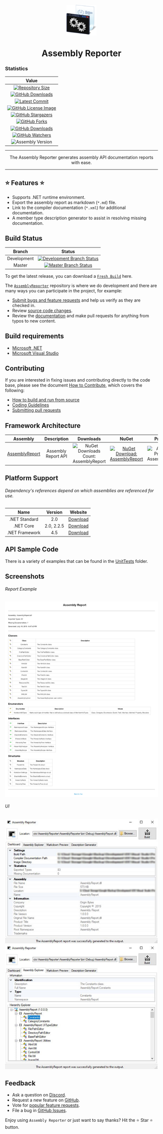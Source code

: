 [comment]: # "Initializes the document variables."

[comment]: # "The assembly links"
[Repo.AssemblyReporter]: https://github.com/DarkByte7/AssemblyReporter/tree/master/AssemblyReporter "Assembly: AssemblyReporter"

[Repo.AssemblyReport]: https://github.com/DarkByte7/AssemblyReporter/tree/master/AssemblyReport "Assembly: AssemblyReport"

[comment]: # "The NuGet package links."
[NuGet.AssemblyReport]: https://www.nuget.org/packages/AssemblyReport/ "NuGet Link: AssemblyReport"

[comment]: # "The NuGet downloads count."
[NuGet.Downloads.AssemblyReport]: https://img.shields.io/nuget/dt/AssemblyReport.svg?label=Count: "NuGet Downloads Count: AssemblyReport"

[comment]: # "The NuGet assembly badge links."
[NuGet.AssemblyReport.Badge]: https://img.shields.io/nuget/v/AssemblyReport.svg?style=flat&label=Link "NuGet Download: AssemblyReport"

[comment]: # "The NuGet packages links."
[NuGet.Download.AssemblyReport]: https://www.nuget.org/packages/AssemblyReport/ "NuGet Link: AssemblyReport"

[comment]: # "The GitHub variables"
[GitHub.Downloads]: https://github.com/DarkByte7/AssemblyReporter/releases
[GitHub.Downloads.Image]: https://img.shields.io/github/downloads/DarkByte7/AssemblyReporter/total.svg?style=flat&label=Downloads%20&#40;GitHub&#41; "Downloads (GitHub)"

<p align="center">
<a href="https://darkbyte7.github.io/AssemblyReporter/"><img alt="AssemblyReporter" width="100" height="100" src="docs/Resources/Images/Misc/Image.png"></a>
</p >

<h1 align="center">Assembly Reporter</h1>

[GitHub.License.File]: https://github.com/DarkByte7/AssemblyReporter/blob/master/LICENSE.md "License: GPL-3.0"
[GitHub.License.Image]: https://img.shields.io/badge/GPL-3.0-blue.svg?style=flat&label=License:%20GPL "License: GPL-3.0"

[GitHub.Repo.Stars]: https://github.com/DarkByte7/AssemblyReporter/stargazers "Stargazers"
[GitHub.Repo.Stars.Image]: https://img.shields.io/github/stars/DarkByte7/AssemblyReporter.svg?style=flat&label=Stargazers "Stargazers"

[GitHub.Repo.Forks]: https://github.com/DarkByte7/AssemblyReporter/network/members "Forks"
[GitHub.Repo.Forks.Image]: https://img.shields.io/github/forks/DarkByte7/AssemblyReporter.svg?style=flat&label=Forks "Forks"

[GitHub.Repo.Issues]: https://github.com/DarkByte7/AssemblyReporter/issues/ "Issues"
[GitHub.Repo.Issues.Image]: https://img.shields.io/github/issues/DarkByte7/AssemblyReporter.svg?style=flat&label=Issues "Issues"

[GitHub.Repo.Watchers]: https://github.com/DarkByte7/AssemblyReporter/watchers/ "Watchers"
[GitHub.Repo.Watchers.Image]: https://img.shields.io/github/watchers/DarkByte7/AssemblyReporter.svg?style=flat&label=Watchers "Watchers"

[GitHub.Repo.Commits]: https://github.com/DarkByte7/AssemblyReporter/commits/master
[GitHub.Repo.Commits.Image]: https://img.shields.io/github/last-commit/DarkByte7/AssemblyReporter.svg?label=Latest%20Commit "Latest Commits"

### Statistics

| Value
| :---:
| [![Repository Size](https://img.shields.io/github/repo-size/DarkByte7/AssemblyReporter.svg?label=Repository%20Size "Repository Size")](https://github.com/DarkByte7/AssemblyReporter/) |
| [![GitHub Downloads][GitHub.Downloads.Image]][GitHub.Downloads] |
| [![Latest Commit][GitHub.Repo.Commits.Image]][GitHub.Repo.Commits] |
| [![GitHub License Image][GitHub.License.Image]][GitHub.License.File] |
| [![GitHub Stargazers][GitHub.Repo.Stars.Image]][GitHub.Repo.Stars] |
| [![GitHub Forks][GitHub.Repo.Forks.Image]][GitHub.Repo.Forks] |
| [![GitHub Downloads][GitHub.Repo.Issues.Image]][GitHub.Repo.Issues] |
| [![GitHub Watchers][GitHub.Repo.Watchers.Image]][GitHub.Repo.Watchers] |
| ![Assembly Version](https://img.shields.io/github/release/DarkByte7/AssemblyReporter.svg?label=Version "Assembly Version") |

---

<p align="center">The Assembly Reporter generates assembly API documentation reports with ease.</p>

---

## ⭐ Features ⭐
- Supports .NET runtime environment.
- Export the assembly report as markdown (`*.md`) file.
- Link to the compiler documentation (`*.xml`) for additional documentation.
- A member type description generator to assist in resolving missing documentation.

## Build Status
[comment]: # "The repository branch builds status."
[GitHub.Build.Development]: https://ci.appveyor.com/project/DarkByte7/AssemblyReporter/branch/development "Build Status - Branch: Development"
[GitHub.Build.Development.Image]: https://img.shields.io/appveyor/ci/DarkByte7/AssemblyReporter/development.svg?style=flat&label=Branch%20Build "Build Status - Branch: Development"
[GitHub.Build.Master]: https://ci.appveyor.com/project/DarkByte7/AssemblyReporter/branch/master "Build Status - Branch: Master"
[GitHub.Build.Master.Image]: https://img.shields.io/appveyor/ci/DarkByte7/AssemblyReporter/master.svg?style=flat&label=Branch%20Build "Build Status - Branch: Master"

| Branch | Status
| :---: | :---:
| Development | [ ![Development Branch Status][GitHub.Build.Development.Image]][GitHub.Build.Development] |
| Master | [ ![Master Branch Status][GitHub.Build.Master.Image]][GitHub.Build.Master] |

To get the latest release, you can download a [`Fresh Build`](https://ci.appveyor.com/project/DarkByte7/AssemblyReporter/build/artifacts) here. 

The [`AssemblyReporter`](https://github.com/DarkByte7/AssemblyReporter) repository is where we do development and there are many ways you can participate in the project, for example:
- [Submit bugs and feature requests](https://github.com/DarkByte7/AssemblyReporter/issues) and help us verify as they are checked in.
- Review [source code changes](https://github.com/DarkByte7/AssemblyReporter/pulls).
- Review the [documentation](https://github.com/DarkByte7/AssemblyReporter/wiki) and make pull requests for anything from typos to new content.

## Build requirements
- [Microsoft .NET](https://dotnet.microsoft.com/download "Download: Microsoft .NET")
- [Microsoft Visual Studio](https://visualstudio.microsoft.com/downloads/  "Download: Microsoft Visual Studio")

## Contributing
If you are interested in fixing issues and contributing directly to the code base, please see the document [How to Contribute](https://github.com/DarkByte7/AssemblyReporter/wiki/How-to-Contribute), which covers the following:
- [How to build and run from source](https://github.com/DarkByte7/AssemblyReporter/wiki/How-to-Contribute#build-and-run-from-source)
- [Coding Guidelines](https://github.com/DarkByte7/AssemblyReporter/wiki/Coding-Guidelines)
- [Submitting pull requests](https://github.com/DarkByte7/AssemblyReporter/compare)

## Framework Architecture
| Assembly | Description | Downloads | NuGet | Progress | Version |
| :---: | :---: | :---: | :---: | :---: | :---:
| [AssemblyReport][Repo.AssemblyReport] | Assembly Report API | ![NuGet Downloads Count: AssemblyReport](https://img.shields.io/nuget/dt/AssemblyReport.svg?label=Count "NuGet Downloads Count: AssemblyReport") | [![NuGet Download: AssemblyReport][NuGet.AssemblyReport.Badge]][NuGet.Download.AssemblyReport] | ![Assembly Progress: AssemblyReport](https://img.shields.io/badge/100%25-red.svg "Assembly Progress: AssemblyReport") | ![Assembly Version: AssemblyReport](https://img.shields.io/nuget/v/AssemblyReport.svg?label=%20 "Assembly Version: AssemblyReport") |

## Platform Support
###### Dependency's references depend on which assemblies are referenced for use.
| Name | Version | Website
| :---: | :---: | :---: |
| .NET Standard | 2.0 | [Download](https://www.nuget.org/packages/NETStandard.Library "Download: .NET Standard") |
|.NET Core | 2.0, 2.2.5 | [Download](https://dotnet.microsoft.com/download/dotnet-core  "Download: .NET Core") |
|.NET Framework | 4.5 | [Download](https://dotnet.microsoft.com/download/dotnet-framework  "Download: .NET Framework") |

## API Sample Code
There is a variety of examples that can be found in the [UnitTests](https://github.com/DarkByte7/AssemblyReporter/tree/master/UnitTests) folder.

## Screenshots
###### Report Example
![Screenshot 0](docs/Resources/Images/Documentation/Screenshot0.jpg)

###### UI
![Screenshot 1](docs/Resources/Images/Documentation/Screenshot1.jpg)
![Screenshot 2](docs/Resources/Images/Documentation/Screenshot2.jpg)

## Feedback
- Ask a question on [Discord](https://discordapp.com/invite/4MHvGwp).
- Request a new feature on [GitHub](https://github.com/DarkByte7/AssemblyReporter/blob/master/CONTRIBUTE.md).
- Vote for [popular feature requests](https://github.com/DarkByte7/AssemblyReporter/issues?q=is:open+is:issue+label:feature-request+sort:reactions-B1-desc).
- File a bug in [GitHub Issues](https://github.com/DarkByte7/AssemblyReporter/issues?q=is:open+is:issue).

Enjoy using `Assembly Reporter` or just want to say thanks?
Hit the ⭐️ Star ⭐️ button.
